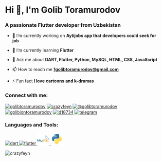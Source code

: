 <h1 align="left">Hi 👋, I'm Golib Toramurodov</h1>
<h3 align="left">A passionate Flutter developer from Uzbekistan</h3>

- 🔭 I’m currently working on **Aytijobs app that developers could seek for job**

- 🌱 I’m currently learning **Flutter**

- 💬 Ask me about **DART, Flutter, Python, MySQL, HTML, CSS, JavaScript**

- 📫 How to reach me **1golibtoramurodov@gmail.com**

- ⚡ Fun fact **I love cartoons and k-dramas**

<h3 align="left">Connect with me:</h3>
<p align="left">
<a href="https://linkedin.com/in/golibtoramurodov" target="blank"><img align="center" src="https://raw.githubusercontent.com/rahuldkjain/github-profile-readme-generator/master/src/images/icons/Social/linked-in-alt.svg" alt="golibtoramurodov" height="30" width="40" /></a>
<a href="https://instagram.com/crazyfeyn" target="blank"><img align="center" src="https://raw.githubusercontent.com/rahuldkjain/github-profile-readme-generator/master/src/images/icons/Social/instagram.svg" alt="crazyfeyn" height="30" width="40" /></a>
<a href="https://medium.com/@golibtoramurodov" target="blank"><img align="center" src="https://raw.githubusercontent.com/rahuldkjain/github-profile-readme-generator/master/src/images/icons/Social/medium.svg" alt="@golibtoramurodov" height="30" width="40" /></a>
<a href="https://www.youtube.com/c/golibjontoramurodov" target="blank"><img align="center" src="https://raw.githubusercontent.com/rahuldkjain/github-profile-readme-generator/master/src/images/icons/Social/youtube.svg" alt="golibjontoramurodov" height="30" width="40" /></a>
<a href="https://www.leetcode.com/id18734" target="blank"><img align="center" src="https://raw.githubusercontent.com/rahuldkjain/github-profile-readme-generator/master/src/images/icons/Social/leet-code.svg" alt="id18734" height="30" width="40" /></a>
<a href="https://t.me/toramurodov" target="blank"><img align="center" src="https://cdn.worldvectorlogo.com/logos/telegram-1.svg" alt="telegram" height="30" width="40" /></a>
</p>

<h3 align="left">Languages and Tools:</h3>
<p align="left"> 
  <a href="https://dart.dev" target="_blank" rel="noreferrer"> 
    <img src="https://www.vectorlogo.zone/logos/dartlang/dartlang-icon.svg" alt="dart" width="40" height="40"/> 
  </a> 
  <a href="https://flutter.dev" target="_blank" rel="noreferrer"> 
    <img src="https://www.vectorlogo.zone/logos/flutterio/flutterio-icon.svg" alt="flutter" width="40" height="40"/> 
  </a> 
  <a href="https://www.mysql.com/" target="_blank" rel="noreferrer"> 
    <img src="https://raw.githubusercontent.com/devicons/devicon/master/icons/mysql/mysql-original-wordmark.svg" alt="mysql" width="40" height="40"/> 
  </a> 
  <a href="https://www.python.org" target="_blank" rel="noreferrer"> 
    <img src="https://raw.githubusercontent.com/devicons/devicon/master/icons/python/python-original.svg" alt="python" width="40" height="40"/> 
  </a> 
</p>

<p><img align="center" src="https://github-readme-stats.vercel.app/api/top-langs?username=crazyfeyn&show_icons=true&locale=en&layout=compact" alt="crazyfeyn" /></p>
